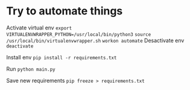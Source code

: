 # Try to automate things

Activate virtual env 
`export VIRTUALENVWRAPPER_PYTHON=/usr/local/bin/python3`
`source /usr/local/bin/virtualenvwrapper.sh`
`workon automate`
Desactivate env 
`deactivate`

Install env 
`pip install -r requirements.txt`

Run 
`python main.py`

Save new requirements
`pip freeze > requirements.txt`
